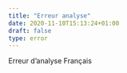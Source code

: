 ```yaml
---
title: "Erreur analyse"
date: 2020-11-10T15:13:24+01:00
draft: false
type: error
---
```


Erreur d’analyse Français
